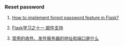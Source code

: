 ### Reset password

1. [How to implement forgot password feature in Flask?](https://navaspot.wordpress.com/2014/06/25/how-to-implement-forgot-password-feature-in-flask/)


2. [Flask学习之十一 邮件支持](http://www.cnblogs.com/AminHuang/p/4280242.html)
3. [常用的收件、发件服务器的地址和端口是什么](http://help.163.com/10/0731/11/6CTUBPT300753VB8.html)